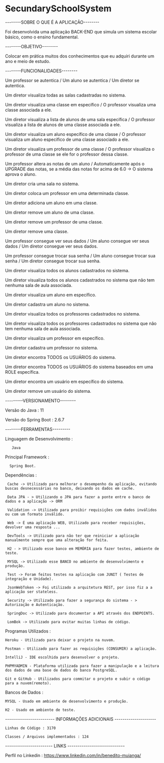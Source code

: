 # SecundarySchoolSystem
--------SOBRE O QUE É A APLICAÇÃO--------

Foi desenvolvida uma aplicação BACK-END que simula um sistema escolar básico, como o ensino
fundamental.

--------OBJETIVO-------- 

Colocar em prática muitos dos conhecimentos que eu adquiri durante um ano e meio de estudo.

--------FUNCIONALIDADES-------- 

Um professor se autentica / Um aluno se autentica / Um diretor se autentica.

Um diretor visualiza todas as salas cadastradas no sistema.

Um diretor visualiza uma classe em específico / O professor visualiza uma classe associada a ele.

Um diretor visualiza a lista de alunos de uma sala específica / O professor visualiza a lista de alunos de uma classe associada a ele.

Um diretor visualiza um aluno específico de uma classe / O professor visualiza um aluno específico de uma classe associado a ele.

Um diretor visualiza um professor de uma classe /  O professor visualiza o professor de uma classe se ele for o professor dessa classe.

Um professor altera as notas de um aluno / Automaticamente após o UPGRADE das notas, se a média das notas for acima de 6.0 -> O sistema aprova o aluno.

Um diretor cria uma sala no sistema.

Um diretor coloca um professor em uma determinada classe.

Um diretor adiciona um aluno em uma classe.

Um diretor remove um aluno de uma classe.

Um diretor remove um professor de uma classe.

Um diretor remove uma classe.

Um professor consegue ver seus dados / Um aluno consegue ver seus dados / Um diretor consegue ver seus dados.

Um professor consegue trocar sua senha / Um aluno consegue trocar sua senha / Um diretor consegue trocar sua senha.

Um diretor visualiza todos os alunos cadastrados no sistema. 

Um diretor visualiza todos os alunos cadastrados no sistema que não tem nenhuma sala de aula associada.

Um diretor visualiza um aluno em específico.

Um diretor cadastra um aluno no sistema.

Um diretor visualiza todos os professores cadastrados no sistema. 

Um diretor visualiza todos os professores cadastrados no sistema que não tem nenhuma sala de aula associada.

Um diretor visualiza um professor em específico.

Um diretor cadastra um professor no sistema.

Um diretor encontra TODOS os USUÁRIOS do sistema.

Um diretor encontra TODOS os USUÁRIOS do sistema baseados em uma ROLE específica.

Um diretor encontra um usuário em específico do sistema.

Um diretor remove um usuário do sistema.

---------VERSIONAMENTO-------- 

Versão do Java : 11

Versão do Spring Boot : 2.6.7

--------FERRAMENTAS---------

Linguagem de Desenvolvimento :

       Java

Principal Framework : 

      Spring Boot.

Dependências : 

     Cache -> Utilizado para melhorar o desempenho da aplicação, evitando buscas desnecessárias no banco, deixando os dados em cache.
     
     Data JPA - > Utilizando o JPA para fazer a ponte entre o banco de dados e a aplicação -> ORM
     
     Validation -> Utilizado para proibir requisições com dados inválidos ou com um formato inválido.
     
     Web -> É uma aplicação WEB, Utilizado para receber requisições, devolver uma resposta ...
     
     DevTools -> Utilizado para não ter que reiniciar a aplicação manualmente sempre que uma alteração for feita.
     
     H2 - > Utilizado esse banco em MEMÓRIA para fazer testes, ambiente de teste.
     
     MYSQL -> Utilizado esse BANCO no ambiente de desenvolvimento e produção.
     
     Test -> Foram feitos testes na aplicação com JUNIT ( Testes de integração e Unidade).
     
     JsonWebToken -> Foi utilizado a arquitetura REST, por isso fiz a a aplicação ser stateless.
     
     Security -> Utilizado para fazer a segurança do sistema - > Autorização e Autenticação.
     
     SpringDoc -> Utilizado para documentar a API através dos ENDPOINTS.
     
     LomBok -> Utilizado para evitar muitas linhas de código.

Programas Utilizados : 

    Heroku - Utilizado para deixar o projeto na nuvem.
    
    Postman - Utilizado para fazer as requisições (CONSUMIR) a aplicação.
    
    IntelliJ - IDE escolhida para desenvolver o projeto.
    
    PHPMYADMIN - Plataforma utilizada para fazer a manipulação e a leitura dos dados de uma base de dados do banco PostgreSQL.
    
    Git e GitHub - Utilizados para commitar o projeto e subir o código para a nuvem(remoto).

Bancos de Dados : 

    MYSQL - Usado em ambiente de desenvolvimento e produção.
    
    H2 - Usado em ambiente de teste.

------------------------- INFORMAÇÕES ADICIONAIS ---------------------

    Linhas de Código : 3170
    
    Classes / Arquivos implementados : 124

------------------------ LINKS -----------------------------

   
   Perfil no Linkedin : https://www.linkedin.com/in/benedito-muianga/
